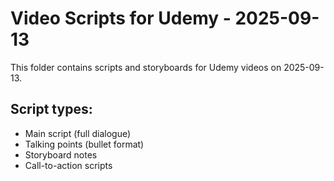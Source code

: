 # Video Scripts for Udemy - 2025-09-13

This folder contains scripts and storyboards for Udemy videos on 2025-09-13.

## Script types:
- Main script (full dialogue)
- Talking points (bullet format)
- Storyboard notes
- Call-to-action scripts
